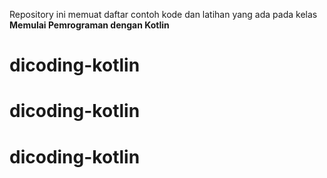 Repository ini memuat daftar contoh kode dan latihan yang ada pada kelas **Memulai Pemrograman dengan Kotlin**
# dicoding-kotlin
# dicoding-kotlin
# dicoding-kotlin
